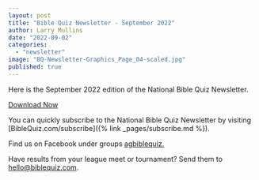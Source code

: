 ```yaml
---
layout: post
title: "Bible Quiz Newsletter - September 2022"
author: Larry Mullins
date: "2022-09-02"
categories: 
  - "newsletter"
image: "BQ-Newsletter-Graphics_Page_04-scaled.jpg"
published: true
---
```


Here is the September 2022 edition of the National Bible Quiz Newsletter.

<a href="{% link assets/2022/2022-September.pdf %}" class="button is-primary">Download Now</a>

You can quickly subscribe to the National Bible Quiz Newsletter by visiting [BibleQuiz.com/subscribe]({% link _pages/subscribe.md %}).

Find us on Facebook under groups [agbiblequiz.](https://www.facebook.com/groups/agbiblequiz)

Have results from your league meet or tournament? Send them to [hello@biblequiz.com](mailto:hello@biblequiz.com).
